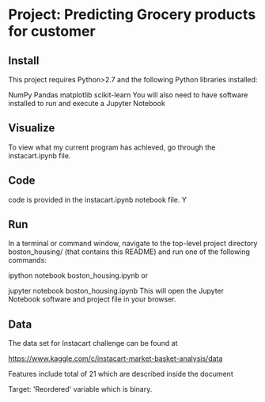 
# Project: Predicting Grocery products for customer

## Install

This project requires Python>2.7 and the following Python libraries installed:

NumPy
Pandas
matplotlib
scikit-learn
You will also need to have software installed to run and execute a Jupyter Notebook

## Visualize

To view what my current program has achieved, go through the instacart.ipynb file.

## Code

code is provided in the instacart.ipynb notebook file. Y

## Run

In a terminal or command window, navigate to the top-level project directory boston_housing/ (that contains this README) and run one of the following commands:

ipython notebook boston_housing.ipynb
or

jupyter notebook boston_housing.ipynb
This will open the Jupyter Notebook software and project file in your browser.


## Data

The data set for Instacart challenge can be found at

https://www.kaggle.com/c/instacart-market-basket-analysis/data

Features include total of 21 which are described inside the document

Target: 'Reordered' variable which is binary.
